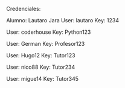 Credenciales:

Alumno: Lautaro Jara
User: lautaro
Key: 1234

User: coderhouse
Key: Python123

User: German
Key: Profesor123

User: Hugo12
Key: Tutor123

User: nico88
Key: Tutor234

User: migue14
Key: Tutor345